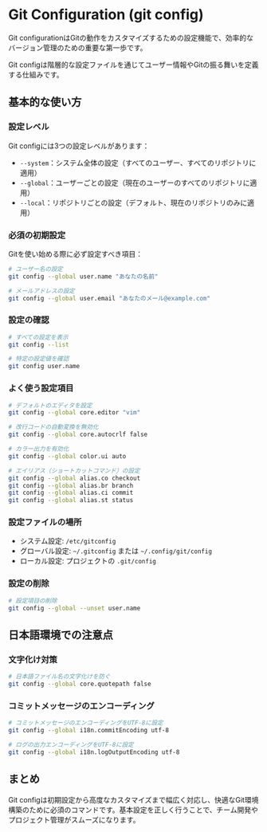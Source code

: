 # Git Configuration (git config)

Git configurationはGitの動作をカスタマイズするための設定機能で、効率的なバージョン管理のための重要な第一歩です。

Git configは階層的な設定ファイルを通じてユーザー情報やGitの振る舞いを定義する仕組みです。

## 基本的な使い方

### 設定レベル

Git configには3つの設定レベルがあります：

- `--system`：システム全体の設定（すべてのユーザー、すべてのリポジトリに適用）
- `--global`：ユーザーごとの設定（現在のユーザーのすべてのリポジトリに適用）
- `--local`：リポジトリごとの設定（デフォルト、現在のリポジトリのみに適用）

### 必須の初期設定

Gitを使い始める際に必ず設定すべき項目：

```bash
# ユーザー名の設定
git config --global user.name "あなたの名前"

# メールアドレスの設定
git config --global user.email "あなたのメール@example.com"
```

### 設定の確認

```bash
# すべての設定を表示
git config --list

# 特定の設定値を確認
git config user.name
```

### よく使う設定項目

```bash
# デフォルトのエディタを設定
git config --global core.editor "vim"

# 改行コードの自動変換を無効化
git config --global core.autocrlf false

# カラー出力を有効化
git config --global color.ui auto

# エイリアス（ショートカットコマンド）の設定
git config --global alias.co checkout
git config --global alias.br branch
git config --global alias.ci commit
git config --global alias.st status
```

### 設定ファイルの場所

- システム設定: `/etc/gitconfig`
- グローバル設定: `~/.gitconfig` または `~/.config/git/config`
- ローカル設定: プロジェクトの `.git/config`

### 設定の削除

```bash
# 設定項目の削除
git config --global --unset user.name
```

## 日本語環境での注意点

### 文字化け対策

```bash
# 日本語ファイル名の文字化けを防ぐ
git config --global core.quotepath false
```

### コミットメッセージのエンコーディング

```bash
# コミットメッセージのエンコーディングをUTF-8に設定
git config --global i18n.commitEncoding utf-8

# ログの出力エンコーディングをUTF-8に設定
git config --global i18n.logOutputEncoding utf-8
```

## まとめ

Git configは初期設定から高度なカスタマイズまで幅広く対応し、快適なGit環境構築のために必須のコマンドです。基本設定を正しく行うことで、チーム開発やプロジェクト管理がスムーズになります。
